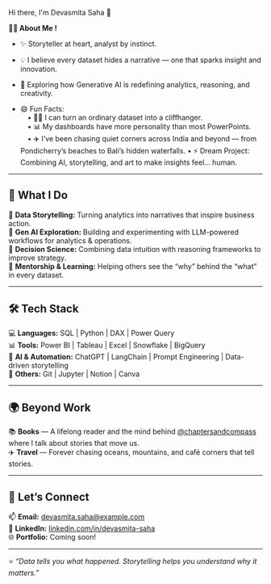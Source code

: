 Hi there, I'm Devasmita Saha 👋  

  **👩‍💻 About Me !**
- ✨ Storyteller at heart, analyst by instinct.  
- 💡 I believe every dataset hides a narrative — one that sparks insight and innovation.  
- 🤖 Exploring how Generative AI is redefining analytics, reasoning, and creativity.  

- 😄 Fun Facts:  
   • 👩‍💻 I can turn an ordinary dataset into a cliffhanger.  
   • 📊 My dashboards have more personality than most PowerPoints.  
   • ✈️ I’ve been chasing quiet corners across India and beyond — from Pondicherry’s beaches to Bali’s hidden waterfalls.
   • ⚡ Dream Project: Combining AI, storytelling, and art to make insights feel... human. 
     

---

## 🧩 What I Do  
🔹 **Data Storytelling:** Turning analytics into narratives that inspire business action.  
🔹 **Gen AI Exploration:** Building and experimenting with LLM-powered workflows for analytics & operations.  
🔹 **Decision Science:** Combining data intuition with reasoning frameworks to improve strategy.  
🔹 **Mentorship & Learning:** Helping others see the “why” behind the “what” in every dataset.  

---

## 🛠️ Tech Stack  
💻 **Languages:** SQL | Python | DAX | Power Query  
📊 **Tools:** Power BI | Tableau | Excel | Snowflake | BigQuery  
🤖 **AI & Automation:** ChatGPT | LangChain | Prompt Engineering | Data-driven storytelling  
🧰 **Others:** Git | Jupyter | Notion | Canva  

---

## 🌍 Beyond Work  
📚 **Books** — A lifelong reader and the mind behind [@chaptersandcompass](https://www.instagram.com/chaptersandcompass) where I talk about stories that move us.  
✈️ **Travel** — Forever chasing oceans, mountains, and café corners that tell stories.  

---

## 💬 Let’s Connect  
📫 **Email:** [devasmita.saha@example.com](mailto:devasmita.saha@example.com)  
💼 **LinkedIn:** [linkedin.com/in/devasmita-saha](https://www.linkedin.com/in/devasmita-saha)  
🌐 **Portfolio:** Coming soon!  

---

⭐ *“Data tells you what happened. Storytelling helps you understand why it matters.”*
